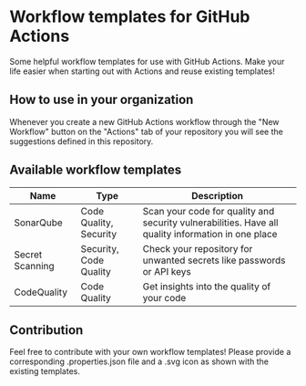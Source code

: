 # Workflow templates for GitHub Actions

Some helpful workflow templates for use with GitHub Actions. Make your life easier when starting out with Actions and reuse existing templates!

## How to use in your organization

Whenever you create a new GitHub Actions workflow through the "New Workflow" button on the "Actions" tab of your repository you will see the suggestions defined in this repository.

## Available workflow templates

| Name              | Type                   | Description                                                                                              |
| ------------------|------------------------|----------------------------------------------------------------------------------------------------------|
| SonarQube         | Code Quality, Security | Scan your code for quality and security vulnerabilities. Have all quality information in one place       |
| Secret Scanning   | Security, Code Quality | Check your repository for unwanted secrets like passwords or API keys                                    |
| CodeQuality       | Code Quality           | Get insights into the quality of your code                                                               |

## Contribution

Feel free to contribute with your own workflow templates! Please provide a corresponding .properties.json file and a .svg icon as shown with the existing templates.
